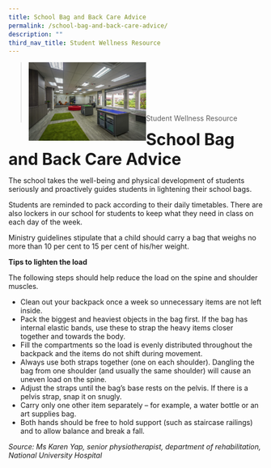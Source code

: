 ```yaml
---
title: School Bag and Back Care Advice
permalink: /school-bag-and-back-care-advice/
description: ""
third_nav_title: Student Wellness Resource
---
```

><img src="/images/Useful%20Links/Picture-6-scaled.jpg"  
     style="width:50%"
			align="left"><br><br><br><br><br><br>
>Student Wellness Resource

**<font size=6>School Bag and Back Care Advice</font>**

The school takes the well-being and physical development of students seriously and proactively guides students in lightening their school bags.

Students are reminded to pack according to their daily timetables. There are also lockers in our school for students to keep what they need in class on each day of the week.

Ministry guidelines stipulate that a child should carry a bag that weighs no more than 10 per cent to 15 per cent of his/her weight.

**Tips to lighten the load**

The following steps should help reduce the load on the spine and shoulder muscles.

*   Clean out your backpack once a week so unnecessary items are not left inside.
*   Pack the biggest and heaviest objects in the bag first. If the bag has internal elastic bands, use these to strap the heavy items closer together and towards the body.
*   Fill the compartments so the load is evenly distributed throughout the backpack and the items do not shift during movement.
*   Always use both straps together (one on each shoulder). Dangling the bag from one shoulder (and usually the same shoulder) will cause an uneven load on the spine.
*   Adjust the straps until the bag’s base rests on the pelvis. If there is a pelvis strap, snap it on snugly.
*   Carry only one other item separately – for example, a water bottle or an art supplies bag.
*   Both hands should be free to hold support (such as staircase railings) and to allow balance and break a fall.

_Source: Ms Karen Yap, senior physiotherapist, department of rehabilitation, National University Hospital_